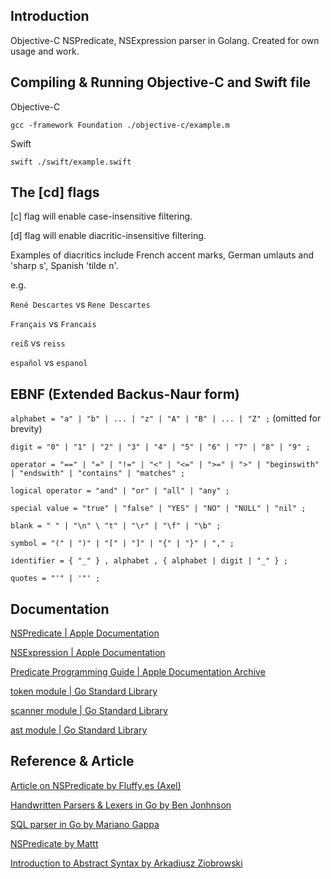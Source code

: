 ## Introduction

Objective-C NSPredicate, NSExpression parser in Golang. Created for own usage and work.

## Compiling & Running Objective-C and Swift file

Objective-C
```
gcc -framework Foundation ./objective-c/example.m
```

Swift
```
swift ./swift/example.swift
```

## The [cd] flags

[c] flag will enable case-insensitive filtering.

[d] flag will enable diacritic-insensitive filtering.

Examples of diacritics include French accent marks, German umlauts and 'sharp s', Spanish 'tilde n'.

e.g.

`René Descartes` vs `Rene Descartes`

`Français` vs `Francais`

`reiß` vs `reiss`

`español` vs `espanol`

## EBNF (Extended Backus-Naur form)

`alphabet = "a" | "b" | ... | "z" | "A" | "B" | ... | "Z" ;`  (omitted for brevity)

`digit = "0" | "1" | "2" | "3" | "4" | "5" | "6" | "7" | "8" | "9" ;`

`operator = "==" | "=" | "!=" | "<" | "<=" | ">=" | ">" | "beginswith" | "endswith" | "contains" | "matches" ;`

`logical operator = "and" | "or" | "all" | "any" ;`

`special value = "true" | "false" | "YES" | "NO" | "NULL" | "nil" ;`

`blank = " " | "\n" \ "t" | "\r" | "\f" | "\b" ;`

`symbol = "(" | ")" | "[" | "]" | "{" | "}" | "," ;`

`identifier = { "_" } , alphabet , { alphabet | digit | "_" } ;`

`quotes = "'" | '"' ;`

## Documentation

[NSPredicate | Apple Documentation](https://developer.apple.com/documentation/foundation/nspredicate)

[NSExpression | Apple Documentation](https://developer.apple.com/documentation/foundation/nsexpression)

[Predicate Programming Guide | Apple Documentation Archive](https://developer.apple.com/library/archive/documentation/Cocoa/Conceptual/Predicates/AdditionalChapters/Introduction.html)

[token module | Go Standard Library](https://pkg.go.dev/go/token)

[scanner module | Go Standard Library](https://pkg.go.dev/go/scanner)

[ast module | Go Standard Library](https://pkg.go.dev/go/ast)


## Reference & Article

[Article on NSPredicate by Fluffy.es (Axel)](https://nspredicate.xyz/)

[Handwritten Parsers & Lexers in Go by Ben Jonhnson](https://blog.gopheracademy.com/advent-2014/parsers-lexers/)

[SQL parser in Go by Mariano Gappa](https://marianogappa.github.io/software/2019/06/05/lets-build-a-sql-parser-in-go/)

[NSPredicate by Mattt](https://nshipster.com/nspredicate/)

[Introduction to Abstract Syntax by Arkadiusz Ziobrowski](https://tech.ingrid.com/introduction-ast-golang/)

